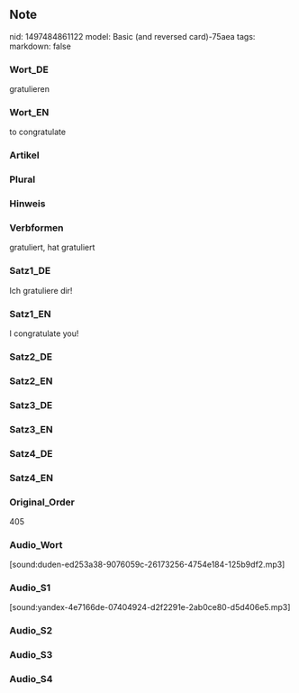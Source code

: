 ## Note
nid: 1497484861122
model: Basic (and reversed card)-75aea
tags: 
markdown: false

### Wort_DE
gratulieren

### Wort_EN
to congratulate

### Artikel


### Plural


### Hinweis


### Verbformen
gratuliert, hat gratuliert

### Satz1_DE
Ich gratuliere dir!

### Satz1_EN
I congratulate you!

### Satz2_DE


### Satz2_EN


### Satz3_DE


### Satz3_EN


### Satz4_DE


### Satz4_EN


### Original_Order
405

### Audio_Wort
[sound:duden-ed253a38-9076059c-26173256-4754e184-125b9df2.mp3]

### Audio_S1
[sound:yandex-4e7166de-07404924-d2f2291e-2ab0ce80-d5d406e5.mp3]

### Audio_S2


### Audio_S3


### Audio_S4

